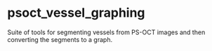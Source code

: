 # psoct_vessel_graphing
Suite of tools for segmenting vessels from PS-OCT images and then converting the segments to a graph.
